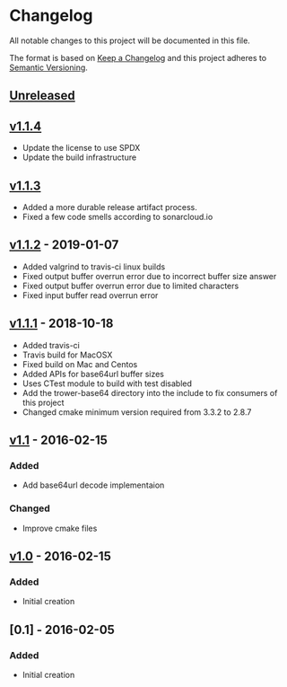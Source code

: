 <!--
SPDX-FileCopyrightText: 2016-2021 Comcast Cable Communications Management, LLC
SPDX-License-Identifier: Apache-2.0
-->
# Changelog
All notable changes to this project will be documented in this file.

The format is based on [Keep a Changelog](http://keepachangelog.com/en/1.0.0/)
and this project adheres to [Semantic Versioning](http://semver.org/spec/v2.0.0.html).

## [Unreleased]

## [v1.1.4]
- Update the license to use SPDX
- Update the build infrastructure

## [v1.1.3]
- Added a more durable release artifact process.
- Fixed a few code smells according to sonarcloud.io

## [v1.1.2] - 2019-01-07
- Added valgrind to travis-ci linux builds
- Fixed output buffer overrun error due to incorrect buffer size answer
- Fixed output buffer overrun error due to limited characters
- Fixed input buffer read overrun error

## [v1.1.1] - 2018-10-18
- Added travis-ci
- Travis build for MacOSX
- Fixed build on Mac and Centos
- Added APIs for base64url buffer sizes
- Uses CTest module to build with test disabled
- Add the trower-base64 directory into the include to fix consumers of this project
- Changed cmake minimum version required from 3.3.2 to 2.8.7

## [v1.1] - 2016-02-15
### Added
- Add base64url decode implementaion
### Changed
- Improve cmake files

## [v1.0] - 2016-02-15
### Added
- Initial creation

## [0.1] - 2016-02-05
### Added
- Initial creation

[Unreleased]: https://github.com/Comcast/trower-base64/compare/v1.1.4...HEAD
[v1.1.4]: https://github.com/Comcast/trower-base64/compare/v1.1.3...v1.1.4
[v1.1.3]: https://github.com/Comcast/trower-base64/compare/v1.1.2...v1.1.3
[v1.1.2]: https://github.com/Comcast/trower-base64/compare/v1.1.1...v1.1.2
[v1.1.1]: https://github.com/Comcast/trower-base64/compare/v1.1...v1.1.1
[v1.1]: https://github.com/Comcast/trower-base64/compare/v1.0...v1.1
[v1.0]: https://github.com/Comcast/trower-base64/compare/3e997140737790d284de03a5ef6f497798673750...v1.0
